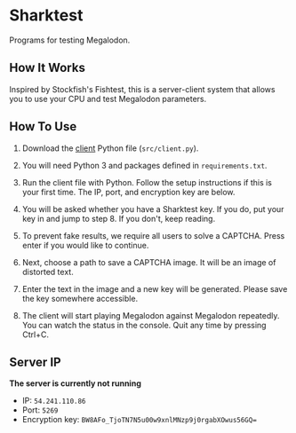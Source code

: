 # Sharktest

Programs for testing Megalodon.

## How It Works

Inspired by Stockfish's Fishtest, this is a server-client system that allows
you to use your CPU and test Megalodon parameters.

## How To Use

1. Download the [client][client] Python file (`src/client.py`).

2. You will need Python 3 and packages defined in `requirements.txt`.

3. Run the client file with Python. Follow the setup instructions if this is your first time.
The IP, port, and encryption key are below.

4. You will be asked whether you have a Sharktest key.
If you do, put your key in and jump to step 8. If you don't, keep reading.

5. To prevent fake results, we require all users to solve a CAPTCHA.
Press enter if you would like to continue.

6. Next, choose a path to save a CAPTCHA image. It will be an image of
distorted text.

7. Enter the text in the image and a new key will be generated.
Please save the key somewhere accessible.

8. The client will start playing Megalodon against Megalodon repeatedly.
You can watch the status in the console. Quit any time by pressing Ctrl+C.

## Server IP

**The server is currently not running**

* IP: `54.241.110.86`
* Port: `5269`
* Encryption key: `BW8AFo_TjoTN7N5u00w9xnlMNzp9j0rgabXOwus56GQ=`

[client]: https://github.com/megalodon-chess/sharktest/blob/main/src/client.py
